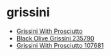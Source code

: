 # grissini

 * [Grissini With Prosciutto](../../index/g/grissini-with-prosciutto-107681.json)
 * [Black Olive Grissini 235790](../../index/b/black-olive-grissini-235790.json)
 * [Grissini With Prosciutto 107681](../../index/g/grissini-with-prosciutto-107681.json)
